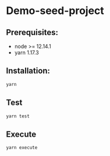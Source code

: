 # Demo-seed-project

## Prerequisites:
  * node >= 12.14.1
  * yarn 1.17.3

## Installation:
  ~~~bash
  yarn
  ~~~

## Test

  ~~~bash
  yarn test
  ~~~

## Execute

~~~bash
yarn execute
~~~
